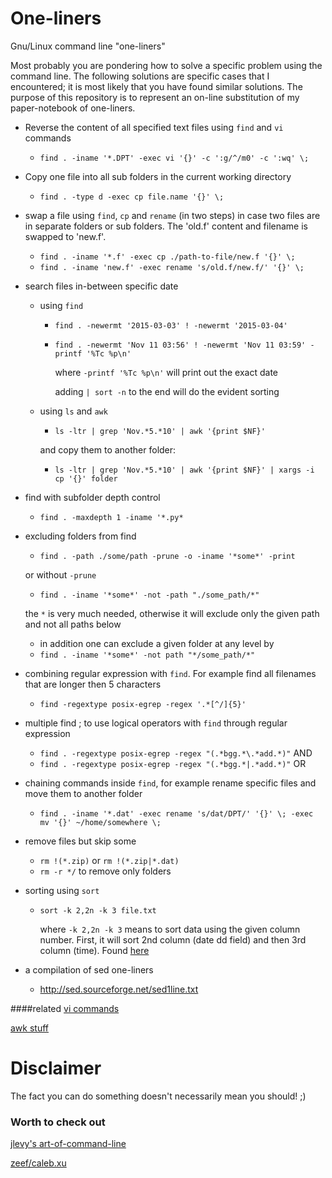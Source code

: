 # One-liners
Gnu/Linux command line "one-liners"

Most probably you are pondering how to solve a specific problem using the command line. The following solutions are specific cases that I encountered; it is most likely that you have found similar solutions. The purpose of this repository is to represent an on-line substitution of my paper-notebook of one-liners.

- Reverse the content of all specified text files using `find` and `vi` commands 

	- `find . -iname '*.DPT' -exec vi '{}' -c ':g/^/m0' -c ':wq' \;`

- Copy one file into all sub folders in the current working directory 

	- `find . -type d -exec cp file.name '{}' \;`

- swap a file using `find`, `cp` and `rename` (in two steps) in case two files are in separate folders or sub folders. The 'old.f' content and filename is swapped to 'new.f'. 
	- `find . -iname '*.f' -exec cp ./path-to-file/new.f '{}' \;`
	- `find . -iname 'new.f' -exec rename 's/old.f/new.f/' '{}' \;`


- search files in-between specific date
	- using `find`
		- `find . -newermt '2015-03-03' ! -newermt '2015-03-04'` 
		- `find . -newermt 'Nov 11 03:56' ! -newermt 'Nov 11 03:59' -printf '%Tc %p\n'`

			where `-printf '%Tc %p\n'` will print out the exact date 

			adding `| sort -n` to the end will do the evident sorting

	- using `ls` and `awk`
		- `ls -ltr | grep 'Nov.*5.*10' | awk '{print $NF}'`

		and copy them to another folder:

		- `ls -ltr | grep 'Nov.*5.*10' | awk '{print $NF}' | xargs -i cp '{}' folder`

- find with subfolder depth control
	- `find . -maxdepth 1 -iname '*.py*` 

- excluding folders from find 
	- `find . -path ./some/path -prune -o -iname '*some*' -print`

	or without `-prune`

	- `find . -iname '*some*' -not -path "./some_path/*"` 
	
	the `*` is very much needed, otherwise it will exclude only the given path and not all paths below

	- in addition one can exclude a given folder at any level by 
	- `find . -iname '*some*' -not path "*/some_path/*"`
	

- combining regular expression with `find`. For example find all filenames that are longer then 5 characters
	- `find -regextype posix-egrep -regex '.*[^/]{5}'`

- multiple find ; to use logical operators with `find` through regular expression 
	- `find . -regextype posix-egrep -regex "(.*bgg.*\.*add.*)"`  AND
	- `find . -regextype posix-egrep -regex "(.*bgg.*|.*add.*)"`  OR


- chaining commands inside `find`, for example rename specific files and move them to another folder 
	- `find . -iname '*.dat' -exec rename 's/dat/DPT/' '{}' \; -exec mv '{}' ~/home/somewhere \;`

- remove files but skip some
	- `rm !(*.zip)` or `rm !(*.zip|*.dat)`
	- `rm -r */` to remove only folders 


- sorting using `sort`
	- `sort -k 2,2n -k 3 file.txt`

		where `-k 2,2n -k 3` means to sort data using the given column number. First, it will sort 2nd column (date dd field) and then 3rd column (time). Found [here](http://www.cyberciti.biz/faq/linux-unix-sort-date-data-using-sortcommand/)



- a compilation of sed one-liners 
	- http://sed.sourceforge.net/sed1line.txt


####related
[vi commands](https://github.com/bkocis/linux_rc-s/blob/master/playing_with_vi/)

[awk stuff](https://github.com/bkocis/linux_rc-s/blob/master/playing_with_awk/)

# Disclaimer 

The fact you can do something doesn't necessarily mean you should! ;)

### Worth to check out 

[jlevy's art-of-command-line](https://github.com/jlevy/the-art-of-command-line)  
 
[zeef/caleb.xu](https://unix-shell.zeef.com/caleb.xu)
